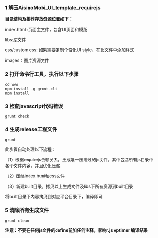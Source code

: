 ### 1 解压AisinoMobi_UI_template_requirejs

**目录结构及推荐存放资源位置如下：**

index.html :页面主文件，包含UI页面和模版</br>

libs:库文件</br>

css/custom.css: 如果需要定制个性化UI style，在此文件中添加样式</br>

images：图片资源文件


### 2 打开命令行工具，执行以下步骤

	cd www  
	npm install -g grunt-cli
	npm install
	
### 3 检查javascript代码错误
	
	grunt check
	
### 4 生成release工程文件

	grunt

此步骤自动处理以下流程：

（1）根据requirejs依赖关系，生成唯一压缩过的js文件，其中包含所有js目录中各个文件内容，并且优化压缩  

（2）压缩index.html和css文件

（3）新建built目录，拷贝以上生成文件及libs下所有资源到built目录

将built目录下内容拷贝到对应平台目录下，编译即可

### 5 清除所有生成文件
	grunt clean


**注意：不要在任何js文件的define前加任何注释，影响r.js optimer 编译结果**
